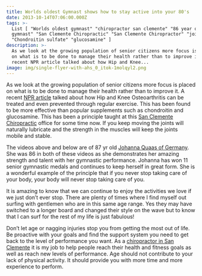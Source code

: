 ```yaml
---
title: Worlds oldest Gymnast shows how to stay active into your 80's
date: 2013-10-14T07:06:00.000Z
tags: >-
  List [ "Worlds oldest gymnast" "chiropractor san clemente" "86 year old
  gymnast" "San Clemente Chiropractic" "San Clemente Chiropractor" "joint pain"
  "Chondroitin sulfate" "glucosamine" ]
description: >-
  As we look at the growing population of senior citizens more focus is placed
  on what is to be done to manage their health rather than to improve it. A
  recent NPR article talked about how Hip and Knee...
image: img/single-flyer-with-ahs_0_itok-1molqyl2.png
---
```

As we look at the growing population of senior citizens more focus is placed on what is to be done to manage their health rather than to improve it. A recent[](<>) [NPR article](http://www.npr.org/blogs/health/2013/10/14/231451187/exercise-may-help-knees-more-than-glucosamine-and-chondroitin "NPR") talked about how Hip and Knee Osteoarthritis can be treated and even prevented through regular exercise. This has been found to be more effective than popular supplements such as chondroitin and glucosamine. This has been a principle taught at this[](<>) [San Clemente Chiropractic](../index.html "San Clemente Chiropractic") office for some time now. If you keep moving the joints will naturally lubricate and the strength in the muscles will keep the joints mobile and stable.

The videos above and below are of 87 yr old[](<>) [Johanna Quaas of Germany](http://www.huffingtonpost.com/2012/04/02/johanna-quaas-86-year-old-gymnast-cottbus-world-cup_n_1397152.html "Johanna Quaas"). She was 86 in both of these videos as she demonstrates her amazing strength and talent with her gymnastic performance. Johanna has won 11 senior gymnastic medals and continues to keep herself in great form. She is a wonderful example of the principle that if you never stop taking care of your body, your body will never stop taking care of you.

It is amazing to know that we can continue to enjoy the activities we love if we just don’t ever stop. There are plenty of times where I find myself out surfing with gentlemen who are in this same age range. Yes they may have switched to a longer board and changed their style on the wave but to know that I can surf for the rest of my life is just fabulous!

Don’t let age or nagging injuries stop you from getting the most out of life. Be proactive with your goals and find the support system you need to get back to the level of performance you want. As a[](<>) [chiropractor in San Clemente](../meet-doctors.html "Chiropractor in San Clemente") it is my job to help people reach their health and fitness goals as well as reach new levels of performance. Age should not contribute to your lack of physical activity. It should provide you with more time and more experience to perform.